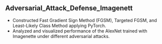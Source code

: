 ## Adversarial_Attack_Defense_Imagenett

- Constructed Fast Gradient Sign Method (FGSM), Targeted FGSM, and Least-Likely Class Method applying PyTorch.
- Analyzed and visualized performance of the AlexNet trained with Imagenette under different adversarial attacks.
